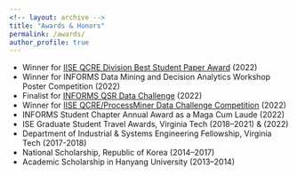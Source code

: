 ```yaml
---
<!-- layout: archive -->
title: "Awards & Honors"
permalink: /awards/
author_profile: true
---
```

* Winner for [IISE QCRE Division Best Student Paper Award](https://www.iise.org/Details.aspx?id=29058) (2022)
* Winner for INFORMS Data Mining and Decision Analytics Workshop Poster Competition (2022)
* Finalist for [INFORMS QSR Data Challenge](https://connect.informs.org/qsr/awards) (2022)
* Winner for [IISE QCRE/ProcessMiner Data Challenge Competition](https://processminer.com/processminer-sponsor-iise-qcre-challenge/#:~:text=ATLANTA%2C%20GA%2C%20September%208%2C,Industrial%20and%20Systems%20Engineers%20(IISE)) (2022)
*  INFORMS Student Chapter Annual Award as a Maga Cum Laude (2022)
*  ISE Graduate Student Travel Awards, Virginia Tech (2018–2021) & (2022)
*  Department of Industrial & Systems Engineering Fellowship, Virginia Tech (2017-2018)
*  National Scholarship, Republic of Korea (2014–2017)
*  Academic Scholarship in Hanyang University (2013–2014)

